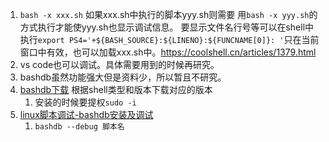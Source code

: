 1. `bash -x xxx.sh` 如果xxx.sh中执行的脚本yyy.sh则需要
用`bash -x yyy.sh`的方式执行才能使yyy.sh也显示调试信息。
要显示文件名行号等可以在shell中执行`export PS4='+${BASH_SOURCE}:${LINENO}:${FUNCNAME[0]}: '`只在当前
窗口中有效，也可以加载xxx.sh中。https://coolshell.cn/articles/1379.html
1. vs code也可以调试。具体需要用到的时候再研究。
1. bashdb虽然功能强大但是资料少，所以暂且不研究。
1. [bashdb下载](https://sourceforge.net/projects/bashdb/files/) 根据shell类型和版本下载对应的版本
    1. 安装的时候要提权`sudo -i`
2. [linux脚本调试-bashdb安装及调试](https://my.oschina.net/huhaoren/blog/1545297)
    1. `bashdb --debug 脚本名`
